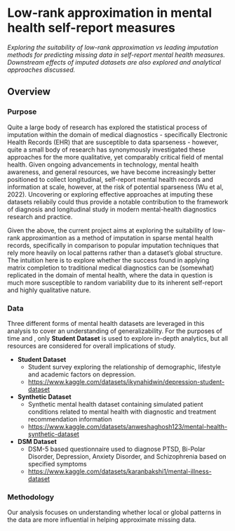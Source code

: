 # Low-rank approximation in mental health self-report measures
*Exploring the suitability of low-rank approximation vs leading imputation methods for predicting missing data in self-report mental health measures. Downstream effects of imputed datasets are also explored and analytical approaches discussed.*

## Overview
### Purpose 
Quite a large body of research has explored the statistical process of imputation within the domain of medical diagnostics - specifically Electronic Health Records (EHR) that are susceptible to data sparseness - however, quite a small body of research has synonymously investigated these approaches for the more qualitative, yet comparably critical field of mental health. Given ongoing advancements in technology, mental health awareness, and general resources, we have become increasingly better positioned to collect longitudinal, self-report mental health records and information at scale, however, at the risk of potential sparseness (Wu et al, 2022). Uncovering or exploring effective approaches at imputing these datasets reliabily could thus provide a notable contribution to the framework of diagnosis and longitudinal study in modern mental-health diagnostics research and practice. 

Given the above, the current project aims at exploring the suitability of low-rank approximantion as a method of imputation in sparse mental health records, specifically in comparison to popular
imputation techniques that rely more heavily on local patterns rather than a dataset’s global
structure. The intuition here is to explore whether the success found in applying matrix completion to traditional medical diagnostics can be (somewhat) replicated in the domain of mental health, where the data in question is much more susceptible to random variability due to its inherent self-report and highly qualitative nature.

### Data
Three different forms of mental health datasets are leveraged in this analysis to cover an understanding of generalizability. For the purposes of time and , only **Student Dataset** is used to explore in-depth analytics, but all resources are considered for overall implications of study.

- **Student Dataset**
  - Student survey exploring the relationship of demographic, lifestyle and academic
factors on depression.
  - https://www.kaggle.com/datasets/ikynahidwin/depression-student-dataset
- **Synthetic Dataset**
  -  Synthetic mental health dataset containing simulated patient conditions related to
mental health with diagnostic and treatment recommendation information
  - https://www.kaggle.com/datasets/anweshaghosh123/mental-health-synthetic-dataset
- **DSM Dataset**
  -  DSM-5 based questionnaire used to diagnose PTSD, Bi-Polar Disorder,
Depression, Anxiety Disorder, and Schizophrenia based on specified symptoms
  - https://www.kaggle.com/datasets/karanbakshi1/mental-illness-dataset

### Methodology 
Our analysis focuses on understanding whether local or global patterns in the data are more influential in helping approximate missing data.  
